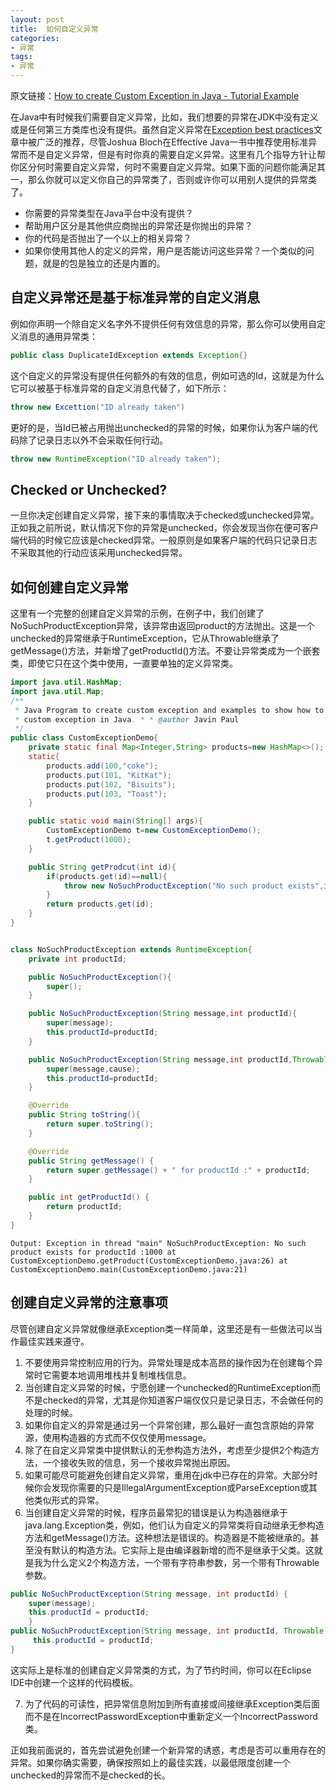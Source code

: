 ```yaml
---
layout: post
title:  如何自定义异常
categories:
- 异常
tags:
- 异常
---
```


原文链接：[How to create Custom Exception in Java - Tutorial Example](http://javarevisited.blogspot.sg/2014/06/how-to-create-custom-exception-in-java.html)

在Java中有时候我们需要自定义异常，比如，我们想要的异常在JDK中没有定义或是任何第三方类库也没有提供。虽然自定义异常在[Exception best practices](http://javarevisited.blogspot.sg/2013/03/0-exception-handling-best-practices-in-Java-Programming.html)文章中被广泛的推荐，尽管Joshua Bloch在Effective Java一书中推荐使用标准异常而不是自定义异常，但是有时你真的需要自定义异常。这里有几个指导方针让帮你区分何时需要自定义异常，何时不需要自定义异常。如果下面的问题你能满足其一，那么你就可以定义你自己的异常类了，否则或许你可以用别人提供的异常类了。

- 你需要的异常类型在Java平台中没有提供？
- 帮助用户区分是其他供应商抛出的异常还是你抛出的异常？
- 你的代码是否抛出了一个以上的相关异常？
- 如果你使用其他人的定义的异常，用户是否能访问这些异常？一个类似的问题，就是的包是独立的还是内置的。

## 自定义异常还是基于标准异常的自定义消息

例如你声明一个除自定义名字外不提供任何有效信息的异常，那么你可以使用自定义消息的通用异常类：

```java
public class DuplicateIdException extends Exception{}
```

这个自定义的异常没有提供任何额外的有效的信息，例如可选的Id，这就是为什么它可以被基于标准异常的自定义消息代替了，如下所示：

```java
throw new Excettion("ID already taken")
```

更好的是，当Id已被占用抛出unchecked的异常的时候，如果你认为客户端的代码除了记录日志以外不会采取任何行动。

```java
throw new RuntimeException("ID already taken");
```

## Checked or Unchecked?

一旦你决定创建自定义异常，接下来的事情取决于checked或unchecked异常。正如我之前所说，默认情况下你的异常是unchecked，你会发现当你在便可客户端代码的时候它应该是checked异常。一般原则是如果客户端的代码只记录日志不采取其他的行动应该采用unchecked异常。

## 如何创建自定义异常

这里有一个完整的创建自定义异常的示例，在例子中，我们创建了NoSuchProductException异常，该异常由返回product的方法抛出。这是一个unchecked的异常继承于RuntimeException，它从Throwable继承了getMessage()方法，并新增了getProductId()方法。不要让异常类成为一个嵌套类，即使它只在这个类中使用，一直要单独的定义异常类。

```java
import java.util.HashMap;
import java.util.Map;
/** 
 * Java Program to create custom exception and examples to show how to use
 * custom exception in Java. * * @author Javin Paul
 */
public class CustomExceptionDemo{
    private static final Map<Integer,String> products=new HashMap<>();
    static{
        products.add(100,"coke");
        products.put(101, "KitKat");
        products.put(102, "Bisuits");
        products.put(103, "Toast");
    }

    public static void main(String[] args){
        CustomExceptionDemo t=new CustomExceptionDemo();
        t.getProduct(1000);
    }

    public String getProdcut(int id){
        if(products.get(id)==null){
            throw new NoSuchProductException("No such product exists",id);
        }
        return products.get(id);
    }
}


class NoSuchProductException extends RuntimeException{
    private int productId;

    public NoSuchProductException(){
        super();
    }

    public NoSuchProductException(String message,int productId){
        super(message);
        this.productId=productId;
    }

    public NoSuchProductException(String message,int productId,Throwable cause){
        super(message,cause);
        this.productId=productId;
    }

    @Override
    public String toString(){
        return super.toString();
    }

    @Override 
    public String getMessage() {
        return super.getMessage() + " for productId :" + productId;
    }

    public int getProductId() {
        return productId;
    }
}
```

```
Output: Exception in thread "main" NoSuchProductException: No such product exists for productId :1000 at CustomExceptionDemo.getProduct(CustomExceptionDemo.java:26) at CustomExceptionDemo.main(CustomExceptionDemo.java:21)
```

## 创建自定义异常的注意事项

尽管创建自定义异常就像继承Exception类一样简单，这里还是有一些做法可以当作最佳实践来遵守。

1. 不要使用异常控制应用的行为。异常处理是成本高昂的操作因为在创建每个异常时它需要本地调用堆栈并复制堆栈信息。
2. 当创建自定义异常的时候，宁愿创建一个unchecked的RuntimeException而不是checked的异常，尤其是你知道客户端仅仅只是记录日志，不会做任何的处理的时候。
3. 如果你自定义的异常是通过另一个异常创建，那么最好一直包含原始的异常源，使用构造器的方式而不仅仅使用message。
4. 除了在自定义异常类中提供默认的无参构造方法外，考虑至少提供2个构造方法，一个接收失败的信息，另一个接收异常抛出原因。
5. 如果可能尽可能避免创建自定义异常，重用在jdk中已存在的异常。大部分时候你会发现你需要的只是IllegalArgumentException或ParseException或其他类似形式的异常。
6. 当创建自定义异常的时候，程序员最常犯的错误是认为构造器继承于java.lang.Exception类，例如，他们认为自定义的异常类将自动继承无参构造方法和getMessage()方法。这种想法是错误的。构造器是不能被继承的。甚至没有默认的构造方法。它实际上是由编译器新增的而不是继承于父类。这就是我为什么定义2个构造方法，一个带有字符串参数，另一个带有Throwable参数。

```java
public NoSuchProductException(String message, int productId) { 
    super(message); 
    this.productId = productId; 
    }
public NoSuchProductException(String message, int productId, Throwable cause) {     super(message, cause);
     this.productId = productId; 
}
```


这实际上是标准的创建自定义异常类的方式，为了节约时间，你可以在Eclipse IDE中创建一个这样的代码模板。

7. 为了代码的可读性，把异常信息附加到所有直接或间接继承Exception类后面而不是在IncorrectPasswordException中重新定义一个IncorrectPassword类。

正如我前面说的，首先尝试避免创建一个新异常的诱惑，考虑是否可以重用存在的异常。如果你确实需要，确保按照如上的最佳实践，以最低限度创建一个unchecked的异常而不是checked的长。
